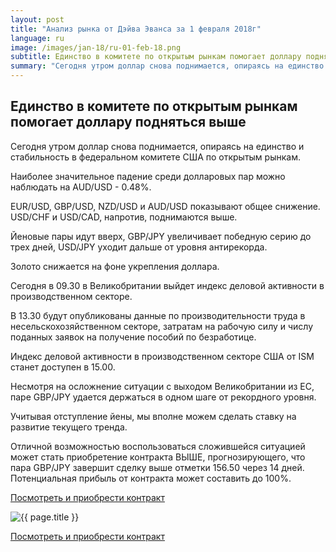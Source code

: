 ```yaml
---
layout: post
title: "Анализ рынка от Дэйва Эванса за 1 февраля 2018г"
language: ru
image: /images/jan-18/ru-01-feb-18.png
subtitle: Единство в комитете по открытым рынкам помогает доллару подняться выше
summary: "Сегодня утром доллар снова поднимается, опираясь на единство и стабильность в федеральном комитете США по открытым рынкам. Наиболее значительное падение среди долларовых пар можно наблюдать на AUD/USD - 0.48%"
---
```

## Единство в комитете по открытым рынкам помогает доллару подняться выше

Сегодня утром доллар снова поднимается, опираясь на единство и стабильность в федеральном комитете США по открытым рынкам.

Наиболее значительное падение среди долларовых пар можно наблюдать на AUD/USD - 0.48%.

EUR/USD, GBP/USD, NZD/USD и AUD/USD показывают общее снижение. USD/CHF и USD/CAD, напротив, поднимаются выше.

Йеновые пары идут вверх, GBP/JPY увеличивает победную серию до трех дней, USD/JPY уходит дальше от уровня антирекорда.

Золото снижается на фоне укрепления доллара.
 
 
Сегодня в 09.30 в Великобритании выйдет индекс деловой активности в производственном секторе.

В 13.30 будут опубликованы данные по производительности труда в несельскохозяйственном секторе, затратам на рабочую силу и числу поданных заявок на получение пособий по безработице.

Индекс деловой активности в производственном секторе США от ISM станет доступен в 15.00.
 
 
Несмотря на осложнение ситуации с выходом Великобритании из ЕС, паре GBP/JPY удается держаться в одном шаге от рекордного уровня.

Учитывая отступление йены, мы вполне можем сделать ставку на развитие текущего тренда.

Отличной возможностью воспользоваться сложившейся ситуацией может стать приобретение контракта ВЫШЕ, прогнозирующего, что пара GBP/JPY завершит сделку выше отметки 156.50 через 14 дней. Потенциальная прибыль от контракта может составить до 100%.

<a href="http://record.binary.com/_bivVDfg8lHux76XffYA0JmNd7ZgqdRLk/1/market=forex&underlying=frxGBPJPY&formname=higherlower&duration_amount=14&duration_units=d&amount=10&amount_type=payout&expiry_type=duration&barrier=156.50&s=1&t=AGAo0wZxiuWVUSIZnKLQvZ0co5lt24DG" target="_blank">Посмотреть и приобрести контракт</a>

<img src="{{ site.url }}/images/jan-18/ru-01-feb-18.png" alt="{{ page.title }}"  title="{{ page.title }}">

<a href="%LINK%%?https://www.binary.com/d/trade.cgi?market=forex&underlying=frxGBPJPY&formname=higherlower&duration_amount=14&duration_units=d&amount=10&amount_type=payout&expiry_type=duration&barrier=156.50&s=1&t=AGAo0wZxiuWVUSIZnKLQvZ0co5lt24DG" target="_blank">Посмотреть и приобрести контракт</a>
